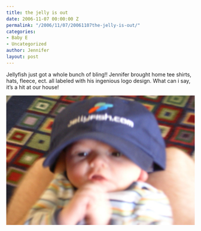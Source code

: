 ```yaml
---
title: the jelly is out
date: 2006-11-07 00:00:00 Z
permalink: "/2006/11/07/20061107the-jelly-is-out/"
categories:
- Baby E
- Uncategorized
author: Jennifer
layout: post
---
```


Jellyfish just got a whole bunch of bling!! Jennifer brought home tee shirts, hats, fleece, ect. all labeled with his ingenious logo design. What can i say, it&#8217;s a hit at our house!

<img id="image66" alt="pod_110606.jpg" src="/assets/images/the-jelly-is-out/1162910475000-missing.jpg" />
